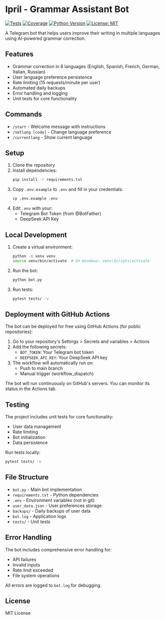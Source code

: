 # Ipril - Grammar Assistant Bot

[![Tests](https://github.com/imansprn/ipril/actions/workflows/bot.yml/badge.svg)](https://github.com/imansprn/ipril/actions/workflows/bot.yml)
[![Coverage](https://codecov.io/gh/imansprn/ipril/branch/main/graph/badge.svg)](https://codecov.io/gh/imansprn/ipril)
[![Python Version](https://img.shields.io/badge/python-3.10-blue.svg)](https://www.python.org/downloads/)
[![License: MIT](https://img.shields.io/badge/License-MIT-yellow.svg)](https://opensource.org/licenses/MIT)

A Telegram bot that helps users improve their writing in multiple languages using AI-powered grammar correction.

## Features

- Grammar correction in 6 languages (English, Spanish, French, German, Italian, Russian)
- User language preference persistence
- Rate limiting (15 requests/minute per user)
- Automated daily backups
- Error handling and logging
- Unit tests for core functionality

## Commands

- `/start` - Welcome message with instructions
- `/setlang [code]` - Change language preference
- `/currentlang` - Show current language

## Setup

1. Clone the repository
2. Install dependencies:
   ```bash
   pip install -r requirements.txt
   ```
3. Copy `.env.example` to `.env` and fill in your credentials:
   ```bash
   cp .env.example .env
   ```
4. Edit `.env` with your:
   - Telegram Bot Token (from @BotFather)
   - DeepSeek API Key

## Local Development

1. Create a virtual environment:
   ```bash
   python -m venv venv
   source venv/bin/activate  # On Windows: venv\Scripts\activate
   ```

2. Run the bot:
   ```bash
   python bot.py
   ```

3. Run tests:
   ```bash
   pytest tests/ -v
   ```

## Deployment with GitHub Actions

The bot can be deployed for free using GitHub Actions (for public repositories):

1. Go to your repository's Settings > Secrets and variables > Actions
2. Add the following secrets:
   - `BOT_TOKEN`: Your Telegram bot token
   - `DEEPSEEK_API_KEY`: Your DeepSeek API key
3. The workflow will automatically run on:
   - Push to main branch
   - Manual trigger (workflow_dispatch)

The bot will run continuously on GitHub's servers. You can monitor its status in the Actions tab.

## Testing

The project includes unit tests for core functionality:
- User data management
- Rate limiting
- Bot initialization
- Data persistence

Run tests locally:
```bash
pytest tests/ -v
```

## File Structure

- `bot.py` - Main bot implementation
- `requirements.txt` - Python dependencies
- `.env` - Environment variables (not in git)
- `user_data.json` - User preferences storage
- `backups/` - Daily backups of user data
- `bot.log` - Application logs
- `tests/` - Unit tests

## Error Handling

The bot includes comprehensive error handling for:
- API failures
- Invalid inputs
- Rate limit exceeded
- File system operations

All errors are logged to `bot.log` for debugging.

## License

MIT License 